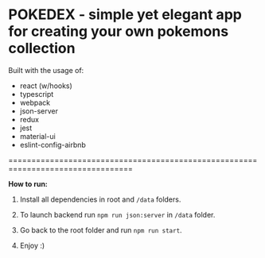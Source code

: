 # POKEDEX - simple yet elegant app for creating your own pokemons collection

Built with the usage of:

* react (w/hooks)
* typescript
* webpack
* json-server
* redux
* jest
* material-ui
* eslint-config-airbnb

=================================================================================

**How to run:**

1. Install all dependencies in root and `/data` folders.

2. To launch backend run `npm run json:server` in `/data` folder.

3. Go back to the root folder and run `npm run start`.

4. Enjoy :)

